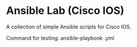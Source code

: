 # Ansible Lab (Cisco IOS)

A collection of simple Ansible scripts for Cisco IOS.

Command for testing:
	ansible-playbook <file>.yml
